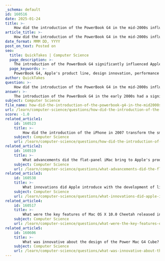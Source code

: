 ```yaml
---
_schema: default
id: 160516
date: 2025-01-24
title: >-
    How did the introduction of the PowerBook G4 in the mid-2000s influence Apple's product line?
article_title: >-
    How did the introduction of the PowerBook G4 in the mid-2000s influence Apple's product line?
date_format: MMM DD, YYYY
post_on_text: Posted on
seo:
  title: QuickTakes | Computer Science
  page_description: >-
    The introduction of the PowerBook G4 significantly influenced Apple's product line through design innovation, performance advancements, and solidified market positioning in the portable computing sector, laying the groundwork for future innovations.
  page_keywords: >-
    PowerBook G4, Apple's product line, design innovation, performance advancements, market positioning, portable computing, legacy, evolution, cultural impact, Apple laptops, Titanium model, MacBook Pro, PowerPC G4, technology influence, professional computing, stylish design
author: QuickTakes
question: >-
    How did the introduction of the PowerBook G4 in the mid-2000s influence Apple's product line?
answer: >-
    The introduction of the PowerBook G4 in the early 2000s had a significant influence on Apple's product line and the broader landscape of portable computing. Here are several key aspects of its impact:\n\n1. **Design Innovation**: The PowerBook G4, particularly the Titanium model introduced in 2001, marked a dramatic shift in Apple's design philosophy. It featured a sleek, minimalist aesthetic that was a departure from the curvy plastic designs of the previous PowerBook G3 and iBook models. This design language, characterized by its titanium enclosure and thin profile, laid the groundwork for future Apple products, including the aluminum PowerBook G4 and the MacBook Pro. The emphasis on stylish, functional design became a hallmark of Apple's identity.\n\n2. **Performance Advancements**: The PowerBook G4 was powered by the PowerPC G4 processor, which provided significant performance improvements over its predecessors. It was one of the first laptops to incorporate features like a slot-loading SuperDrive for reading and burning CDs and DVDs, and it included advanced graphics capabilities with the ATI Mobility Radeon 9000. These advancements not only enhanced the user experience but also set new standards for performance in portable computing.\n\n3. **Market Positioning**: The PowerBook G4 helped solidify Apple's position in the professional and creative markets. With features tailored for business and creative professionals, such as higher-resolution displays and improved battery life, the PowerBook G4 became a preferred choice for users in these fields. This focus on professional-grade hardware contributed to Apple's reputation as a leader in high-performance computing.\n\n4. **Legacy and Evolution**: The PowerBook G4 series, which included both titanium and later aluminum models, was pivotal in the evolution of Apple's portable devices. The design and engineering principles established during the PowerBook G4 era influenced subsequent products, including the MacBook Pro, which retained many of the design elements and features of the PowerBook G4. The transition to Intel processors in 2006 further built on the foundation laid by the PowerBook G4, allowing for greater software compatibility and performance enhancements.\n\n5. **Cultural Impact**: The PowerBook G4 was not only a technical achievement but also a cultural icon. It was widely recognized and celebrated in the tech community, becoming a symbol of innovation and style. Its success contributed to a growing interest in Apple's products, helping to revitalize the brand during a challenging period in the early 2000s.\n\nIn summary, the introduction of the PowerBook G4 significantly influenced Apple's product line by establishing a new design language, enhancing performance standards, solidifying its market position, and laying the groundwork for future innovations in portable computing. Its legacy continues to be felt in the design and functionality of modern Apple laptops.
subject: Computer Science
file_name: how-did-the-introduction-of-the-powerbook-g4-in-the-mid2000s-influence-apples-product-line.md
url: /learn/computer-science/questions/how-did-the-introduction-of-the-powerbook-g4-in-the-mid2000s-influence-apples-product-line
score: -1.0
related_article1:
    id: 160523
    title: >-
        How did the introduction of the iPhone in 2007 transform the smartphone market?
    subject: Computer Science
    url: /learn/computer-science/questions/how-did-the-introduction-of-the-iphone-in-2007-transform-the-smartphone-market
related_article2:
    id: 160519
    title: >-
        What advancements did the flat-panel iMac bring to Apple's product offerings in the late 2000s?
    subject: Computer Science
    url: /learn/computer-science/questions/what-advancements-did-the-flatpanel-imac-bring-to-apples-product-offerings-in-the-late-2000s
related_article3:
    id: 160538
    title: >-
        What innovations did Apple introduce with the development of lightweight notebooks?
    subject: Computer Science
    url: /learn/computer-science/questions/what-innovations-did-apple-introduce-with-the-development-of-lightweight-notebooks
related_article4:
    id: 160517
    title: >-
        What were the key features of Mac OS X 10.0 Cheetah released in the mid-2000s?
    subject: Computer Science
    url: /learn/computer-science/questions/what-were-the-key-features-of-mac-os-x-100-cheetah-released-in-the-mid2000s
related_article5:
    id: 160606
    title: >-
        What was innovative about the design of the Power Mac G4 Cube?
    subject: Computer Science
    url: /learn/computer-science/questions/what-was-innovative-about-the-design-of-the-power-mac-g4-cube
---
```


&nbsp;